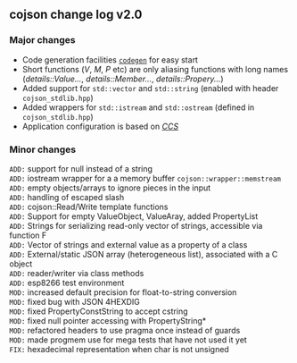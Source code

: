 ## cojson change log v2.0

### Major changes

* Code generation facilities [`codegen`](https://github.com/hutorny/cojson/tree/master/tools/codegen/) for easy start
* Short functions (*V*, *M*, *P* etc) are only aliasing functions with 
  long names (*details::Value...*, *details::Member...*,  *details::Propery...*)     
* Added support for `std::vector` and `std::string` (enabled with header `cojson_stdlib.hpp`)
* Added wrappers for `std::istream` and `std::ostream` (defined in `cojson_stdlib.hpp`)
* Application configuration is based on [*CCS*](http://hutorny.in.ua/research/cascaded-configuration-sets-for-c1y)

### Minor changes
`ADD:` support for null instead of a string
<br>`ADD:` iostream wrapper for a a memory buffer `cojson::wrapper::memstream` 
<br>`ADD:` empty objects/arrays to ignore pieces in the input
<br>`ADD:` handling of escaped slash
<br>`ADD:` cojson::Read/Write template functions
<br>`ADD:` Support for empty ValueObject, ValueAray, added PropertyList
<br>`ADD:` Strings for serializing read-only vector of strings, accessible via function F
<br>`ADD:` Vector of strings and external value as a property of a class
<br>`ADD:` External/static JSON array (heterogeneous list), associated with a C object
<br>`ADD:` reader/writer via class methods
<br>`ADD:` esp8266 test environment
<br>`MOD:` increased default precision for float-to-string conversion
<br>`MOD:` fixed bug with JSON 4HEXDIG
<br>`MOD:` fixed PropertyConstString to accept cstring 
<br>`MOD:` fixed null pointer accessing with PropertyString* 
<br>`MOD:` refactored headers to use pragma once instead of guards
<br>`MOD:` made progmem use for mega tests that have not used it yet
<br>`FIX:` hexadecimal representation when char is not unsigned
 
